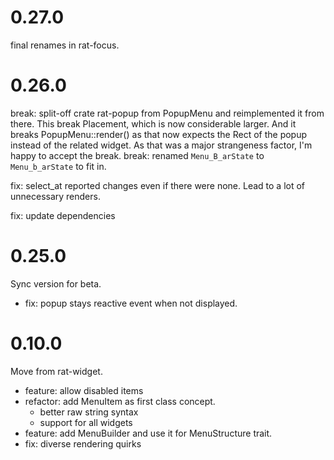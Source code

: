 # 0.27.0

final renames in rat-focus.

# 0.26.0

break: split-off crate rat-popup from PopupMenu and
reimplemented it from there. This break Placement, which is
now considerable larger. And it breaks PopupMenu::render()
as that now expects the Rect of the popup instead of the
related widget.
As that was a major strangeness factor, I'm happy to accept the break.
break: renamed `Menu_B_arState` to `Menu_b_arState` to fit in.

fix: select_at reported changes even if there were none. Lead to
a lot of unnecessary renders.

fix: update dependencies

# 0.25.0

Sync version for beta.

* fix: popup stays reactive event when not displayed.

# 0.10.0

Move from rat-widget.

* feature: allow disabled items
* refactor: add MenuItem as first class concept.
    * better raw string syntax
    * support for all widgets
* feature: add MenuBuilder and use it for MenuStructure trait.
* fix: diverse rendering quirks